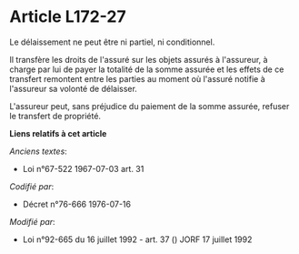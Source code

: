 # Article L172-27

Le délaissement ne peut être ni partiel, ni conditionnel.

Il transfère les droits de l'assuré sur les objets assurés à l'assureur, à charge par lui de payer la totalité de la somme
assurée et les effets de ce transfert remontent entre les parties au moment où l'assuré notifie à l'assureur sa volonté de
délaisser.

L'assureur peut, sans préjudice du paiement de la somme assurée, refuser le transfert de propriété.

**Liens relatifs à cet article**

_Anciens textes_:

  - Loi n°67-522 1967-07-03 art. 31

_Codifié par_:

  - Décret n°76-666 1976-07-16

_Modifié par_:

  - Loi n°92-665 du 16 juillet 1992 - art. 37 () JORF 17 juillet 1992
